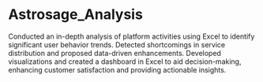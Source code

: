 # Astrosage_Analysis
Conducted an in-depth analysis of platform activities using Excel to identify significant user behavior trends.
Detected shortcomings in service distribution and proposed data-driven enhancements.
Developed visualizations and created a dashboard in Excel to aid decision-making, enhancing customer satisfaction and providing actionable insights.
